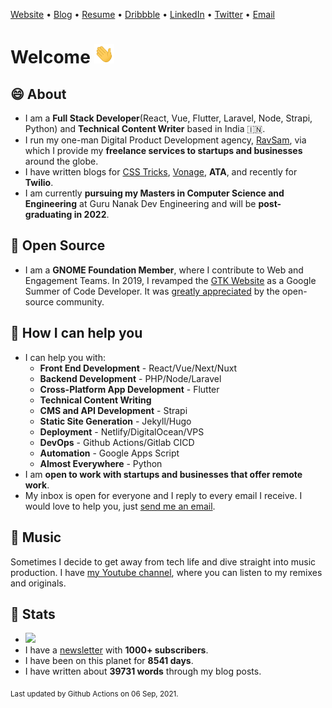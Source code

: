 [Website](https://www.ravgeet.in) &bull;
[Blog](https://www.ravgeet.in/blog/) &bull;
[Resume](https://www.ravgeet.in/resume/) &bull;
[Dribbble](https://www.dribbble.com/ravgeetdhillon) &bull;
[LinkedIn](https://www.linkedin.com/in/ravgeetdhillon) &bull;
[Twitter](https://www.twitter.com/ravgeetdhillon) &bull;
[Email](mailto:ravgeetdhillon@gmail.com)

# Welcome <img src="assets/wave.gif" width="32px">

## 😄 About

- I am a **Full Stack Developer**(React, Vue, Flutter, Laravel, Node, Strapi, Python) and **Technical Content Writer** based in India 🇮🇳.
- I run my one-man Digital Product Development agency, [RavSam](https://www.ravsam.in), via which I provide my **freelance services to startups and businesses** around the globe.
- I have written blogs for [CSS Tricks](https://css-tricks.com/author/ravgeetdhillon/), [Vonage](https://learn.vonage.com/authors/ravgeet-dhillon/), **ATA**, and recently for **Twilio**.
- I am currently **pursuing my Masters in Computer Science and Engineering** at Guru Nanak Dev Engineering and will be **post-graduating in 2022**.

## 🙏 Open Source

- I am a **GNOME Foundation Member**, where I contribute to Web and Engagement Teams. In 2019, I revamped the [GTK Website](https://www.gtk.org/) as a Google Summer of Code Developer. It was [greatly appreciated](https://twitter.com/GTKtoolkit/status/1230167481228107776) by the open-source community.

## 🤝 How I can help you

- I can help you with:
  - **Front End Development** - React/Vue/Next/Nuxt
  - **Backend Development** - PHP/Node/Laravel
  - **Cross-Platform App Development** - Flutter
  - **Technical Content Writing**
  - **CMS and API Development** - Strapi
  - **Static Site Generation** - Jekyll/Hugo
  - **Deployment** - Netlify/DigitalOcean/VPS
  - **DevOps** - Github Actions/Gitlab CICD
  - **Automation** - Google Apps Script
  - **Almost Everywhere** - Python
- I am **open to work with startups and businesses that offer remote work**.
- My inbox is open for everyone and I reply to every email I receive. I would love to help you, just [send me an email](mailto:ravgeetdhillon@gmail.com).

## 🎹 Music

Sometimes I decide to get away from tech life and dive straight into music production. I have [my Youtube channel](https://youtube.com/ravdmusic), where you can listen to my remixes and originals.

## 🎯 Stats

- ![](https://komarev.com/ghpvc/?username=ravgeetdhillon)
- I have a [newsletter](https://www.ravsam.in/newsletter/) with **1000+ subscribers**.
- I have been on this planet for **8541 days**.
- I have written about **39731 words** through my blog posts.

<sub>Last updated by Github Actions on 06 Sep, 2021.</sub>
